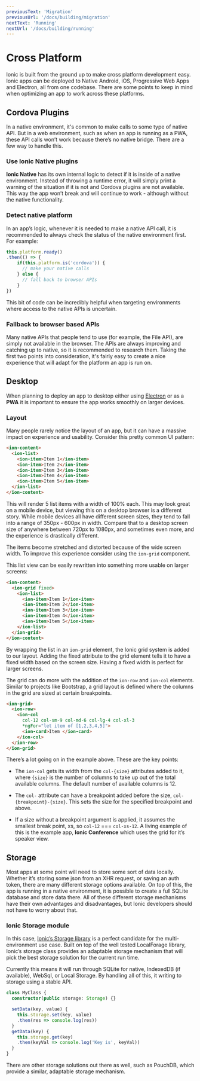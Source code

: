 ```yaml
---
previousText: 'Migration'
previousUrl: '/docs/building/migration'
nextText: 'Running'
nextUrl: '/docs/building/running'
---
```


# Cross Platform

<p class="intro" markdown="1">
Ionic is built from the ground up to make cross platform development easy. Ionic apps can be deployed to Native Android, iOS, Progressive Web Apps and Electron, all from one codebase. There are some points to keep in mind when optimizing an app to work across these platforms.
</p>

## Cordova Plugins

In a native environment, it's common to make calls to some type of native API. But in a web environment, such as when an app is running as a PWA, these API calls won’t work because there’s no native bridge. There are a few way to handle this.

### Use Ionic Native plugins

<strong>Ionic Native</strong> has its own internal logic to detect if it is inside of a native environment. Instead of throwing a runtime error, it will simply print a warning of the situation if it is not and Cordova plugins are not available. This way the app won’t break and will continue to work - although without the native functionality.

### Detect native platform

In an app’s logic, whenever it is needed to make a native API call, it is recommended to always check the status of the native environment first. For example:

```typescript
this.platform.ready()
.then(() => {
    if(this.platform.is('cordova')) {
      // make your native calls
    } else {
      // fall back to browser APIs
    }
})
```

This bit of code can be incredibly helpful when targeting environments where access to the native APIs is uncertain.

### Fallback to browser based APIs

Many native APIs that people tend to use (for example, the File API), are simply not available in the browser. The APIs are always improving and catching up to native, so it is recommended to research them. Taking the first two points into consideration, it's fairly easy to create a nice experience that will adapt for the platform an app is run on.


## Desktop

When planning to deploy an app to desktop either using <a href="https://electronjs.org" target="_blank">Electron</a> or as a <strong>PWA</strong> it is important to ensure the app works smoothly on larger devices.

### Layout
Many people rarely notice the layout of an app, but it can have a massive impact on experience and usability. Consider this pretty common UI pattern:

```html
<ion-content>
  <ion-list>
    <ion-item>Item 1</ion-item>
    <ion-item>Item 2</ion-item>
    <ion-item>Item 3</ion-item>
    <ion-item>Item 4</ion-item>
    <ion-item>Item 5</ion-item>
  </ion-list>
</ion-content>
```
This will render 5 list items with a width of 100% each. This may look great on a mobile device, but viewing this on a desktop browser is a different story. While mobile devices all have different screen sizes, they tend to fall into a range of 350px - 600px in width. Compare that to a desktop screen size of anywhere between 720px to 1080px, and sometimes even more, and the experience is drastically different.

The items become stretched and distorted because of the wide screen width. To improve this experience consider using the `ion-grid` component.

This list view can be easily rewritten into something more usable on larger screens:

```html
<ion-content>
  <ion-grid fixed>
    <ion-list>
      <ion-item>Item 1</ion-item>
      <ion-item>Item 2</ion-item>
      <ion-item>Item 3</ion-item>
      <ion-item>Item 4</ion-item>
      <ion-item>Item 5</ion-item>
    </ion-list>
  </ion-grid>
</ion-content>
```

By wrapping the list in an `ion-grid` element, the Ionic grid system is added to our layout. Adding the fixed attribute to the grid element tells it to have a fixed width based on the screen size. Having a fixed width is perfect for larger screens.

The grid can do more with the addition of the `ion-row` and `ion-col` elements. Similar to projects like Bootstrap, a grid layout is defined where the columns in the grid are sized at certain breakpoints.

```html
<ion-grid>
  <ion-row>
    <ion-col
      col-12 col-sm-9 col-md-6 col-lg-4 col-xl-3
      *ngFor="let item of [1,2,3,4,5]">
      <ion-card>Item </ion-card>
    </ion-col>
  </ion-row>
</ion-grid>
```

There’s a lot going on in the example above. These are the key points:

- The `ion-col` gets its width from the `col-{size}` attributes added to it, where `{size}` is the number of columns to take up out of the total available columns. The default number of available columns is 12.

- The `col-` attribute can have a breakpoint added before the size, `col-{breakpoint}-{size}`. This sets the size for the specified breakpoint and above.

- If a size without a breakpoint argument is applied, it assumes the smallest break point, xs, so `col-12` === `col-xs-12`.
A living example of this is the example app, <strong>Ionic Conference</strong> which uses the grid for it’s speaker view.

## Storage

Most apps at some point will need to store some sort of data locally. Whether it’s storing some json from an XHR request, or saving an auth token, there are many different storage options available. On top of this, the app is running in a native environment, it is possible to create a full SQLite database and store data there. All of these different storage mechanisms have their own advantages and disadvantages, but Ionic developers should not have to worry about that.

### Ionic Storage module

In this case, <a href="https://github.com/ionic-team/ionic-storage" target="_blank">Ionic’s Storage library</a> is a perfect candidate for the multi-environment use case. Built on top of the well tested LocalForage library, Ionic’s storage class provides an adaptable storage mechanism that will pick the best storage solution for the current run time.

Currently this means it will run through SQLite for native, IndexedDB (if available), WebSql, or Local Storage. By handling all of this, it writing to storage using a stable API.

```typescript
class MyClass {
  constructor(public storage: Storage) {}

  setData(key, value) {
    this.storage.set(key, value)
    .then(res => console.log(res))
  }
  getData(key) {
    this.storage.get(key)
    .then(keyVal => console.log('Key is', keyVal))
  }
}
```

There are other storage solutions out there as well, such as PouchDB, which provide a similar, adaptable storage mechanism.
